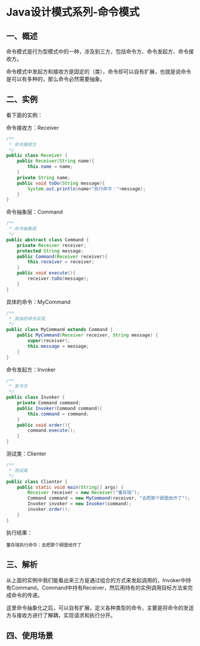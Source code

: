 # Java设计模式系列-命令模式
## 一、概述
命令模式是行为型模式中的一种，涉及到三方，包括命令方、命令发起方、命令接收方。

命令模式中发起方和接收方是固定的（类），命令却可以自有扩展，也就是说命令是可以有多种的，那么命令必然需要抽象。
## 二、实例
看下面的实例：

命令接收方：Receiver
```java
/**
 * 命令接收方
 */
public class Receiver {
    public Receiver(String name){
        this.name = name;
    }
    private String name;
    public void toDo(String message){
        System.out.println(name+"执行命令："+message);
    }
}
```
命令抽象层：Command
```java
/**
 * 命令抽象层
 */
public abstract class Command {
    private Receiver receiver;
    protected String message;
    public Command(Receiver receiver){
        this.receiver = receiver;
    }
    public void execute(){
        receiver.toDo(message);
    }
}
```
具体的命令：MyCommand
```java
/**
 * 具体的命令实现
 */
public class MyCommand extends Command {
    public MyCommand(Receiver receiver, String message) {
        super(receiver);
        this.message = message;
    }
}
```
命令发起方：Invoker
```java
/**
 * 发令方
 */
public class Invoker {
    private Command command;
    public Invoker(Command command){
        this.command = command;
    }
    public void order(){
        command.execute();
    }
}
```
测试类：Clienter
```java
/**
 * 测试类
 */
public class Clienter {
    public static void main(String[] args) {
        Receiver receiver = new Receiver("董存瑞");
        Command command = new MyCommand(receiver, "去把那个碉堡给炸了");
        Invoker invoker = new Invoker(command);
        invoker.order();
    }
}
```
执行结果：
```text
董存瑞执行命令：去把那个碉堡给炸了
```
## 三、解析
从上面的实例中我们能看出来三方是通过组合的方式来发起调用的，Invoker中持有Command，Command中持有Receiver，然后用持有的实例调用目标方法来完成命令的传递。

这里命令抽象化之后，可以自有扩展，定义各种类型的命令，主要是将命令的发送方与接收方进行了解耦，实现请求和执行分开。

## 四、使用场景
